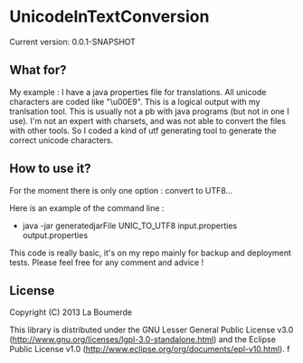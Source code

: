 # UnicodeInTextConversion

Current version: 0.0.1-SNAPSHOT

## What for?

My example : I have a java properties file for translations. All unicode characters are coded like "\u00E9". This is a logical output with my tranlsation tool.
This is usually not a pb with java programs (but not in one I use).
I'm not an expert with charsets, and was not able to convert the files with other tools. So I coded a kind of utf generating tool to generate the correct unicode characters.

## How to use it?

For the moment there is only one option : convert to UTF8...

Here is an example of the command line :
* java -jar generatedjarFile UNIC_TO_UTF8 input.properties output.properties

This code is really basic, it's on my repo mainly for backup and deployment tests. Please feel free for any comment and advice !

## License

Copyright (C) 2013 La Boumerde

This library is distributed under the GNU Lesser General Public License v3.0 (http://www.gnu.org/licenses/lgpl-3.0-standalone.html) and the Eclipse Public License v1.0 (http://www.eclipse.org/org/documents/epl-v10.html).
f